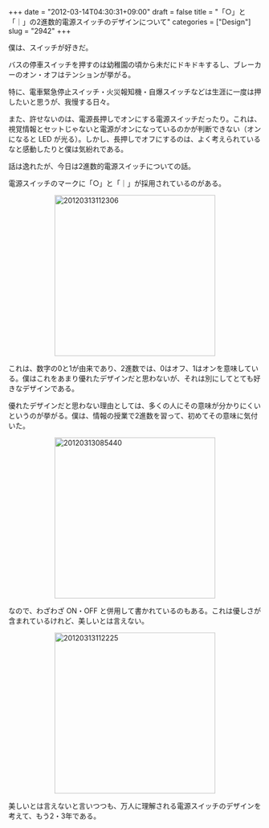 +++
date = "2012-03-14T04:30:31+09:00"
draft = false
title = "「○」と「｜」の2進数的電源スイッチのデザインについて"
categories = ["Design"]
slug = "2942"
+++

僕は、スイッチが好きだ。

バスの停車スイッチを押すのは幼稚園の頃から未だにドキドキするし、ブレーカーのオン・オフはテンションが挙がる。

特に、電車緊急停止スイッチ・火災報知機・自爆スイッチなどは生涯に一度は押したいと思うが、我慢する日々。

また、許せないのは、電源長押しでオンにする電源スイッチだったり。これは、視覚情報とセットじゃないと電源がオンになっているのかが判断できない（オンになると LED が光る）。しかし、長押しでオフにするのは、よく考えられているなと感動したりと僕は気紛れである。	

話は逸れたが、今日は2進数的電源スイッチについての話。

電源スイッチのマークに「○」と「｜」が採用されているのがある。

<img style="display:block; margin-left:auto; margin-right:auto;" src="/images/2012/03/20120313112306.jpg" alt="20120313112306" title="20120313112306.jpg" border="0" width="320" height="320" />

これは、数字の0と1が由来であり、2進数では、0はオフ、1はオンを意味している。僕はこれをあまり優れたデザインだと思わないが、それは別にしてとても好きなデザインである。

優れたデザインだと思わない理由としては、多くの人にその意味が分かりにくいというのが挙がる。僕は、情報の授業で2進数を習って、初めてその意味に気付いた。

<img style="display:block; margin-left:auto; margin-right:auto;" src="/images/2012/03/20120313085440.jpg" alt="20120313085440" title="20120313085440.jpg" border="0" width="320" height="320" />

なので、わざわざ ON・OFF と併用して書かれているのもある。これは優しさが含まれているけれど、美しいとは言えない。

<img style="display:block; margin-left:auto; margin-right:auto;" src="/images/2012/03/20120313112225.jpg" alt="20120313112225" title="20120313112225.jpg" border="0" width="320" height="320" />

美しいとは言えないと言いつつも、万人に理解される電源スイッチのデザインを考えて、もう2・3年である。
